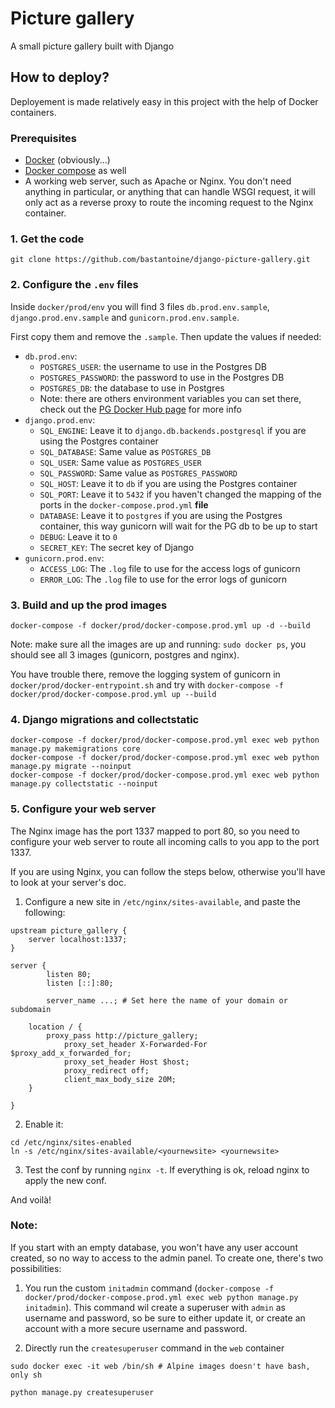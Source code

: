 # Picture gallery
A small picture gallery built with Django

## How to deploy?

Deployement is made relatively easy in this project with the help of Docker containers.

### Prerequisites

- [Docker](https://docs.docker.com/get-docker/) (obviously...)
- [Docker compose](https://docs.docker.com/compose/install/) as well
- A working web server, such as Apache or Nginx. You don't need anything in particular, or anything that can handle WSGI request, it will only act as a reverse proxy to route the incoming request to the Nginx container.

### 1. Get the code

`git clone https://github.com/bastantoine/django-picture-gallery.git`

### 2. Configure the `.env` files

Inside `docker/prod/env` you will find 3 files `db.prod.env.sample`, `django.prod.env.sample` and `gunicorn.prod.env.sample`.

First copy them and remove the `.sample`.
Then update the values if needed:
- `db.prod.env`:
  - `POSTGRES_USER`: the username to use in the Postgres DB
  - `POSTGRES_PASSWORD`: the password to use in the Postgres DB
  - `POSTGRES_DB`: the database to use in Postgres
  - Note: there are others environment variables you can set there, check out the [PG Docker Hub page](https://hub.docker.com/_/postgres) for more info
- `django.prod.env`:
  - `SQL_ENGINE`: Leave it to `django.db.backends.postgresql` if you are using the Postgres container
  - `SQL_DATABASE`: Same value as `POSTGRES_DB`
  - `SQL_USER`: Same value as `POSTGRES_USER`
  - `SQL_PASSWORD`: Same value as `POSTGRES_PASSWORD`
  - `SQL_HOST`: Leave it to `db` if you are using the Postgres container
  - `SQL_PORT`: Leave it to `5432` if you haven't changed the mapping of the ports in the `docker-compose.prod.yml` **file**
  - `DATABASE`: Leave it to `postgres` if you are using the Postgres container, this way gunicorn will wait for the PG db to be up to start
  - `DEBUG`: Leave it to `0`
  - `SECRET_KEY`: The secret key of Django
- `gunicorn.prod.env`:
  - `ACCESS_LOG`: The `.log` file to use for the access logs of gunicorn
  - `ERROR_LOG`: The `.log` file to use for the error logs of gunicorn

### 3. Build and up the prod images

`docker-compose -f docker/prod/docker-compose.prod.yml up -d --build`

Note: make sure all the images are up and running: `sudo docker ps`, you should see all 3 images (gunicorn, postgres and nginx).

You have trouble there, remove the logging system of gunicorn in `docker/prod/docker-entrypoint.sh` and try with `docker-compose -f docker/prod/docker-compose.prod.yml up --build`

### 4. Django migrations and collectstatic

```
docker-compose -f docker/prod/docker-compose.prod.yml exec web python manage.py makemigrations core
docker-compose -f docker/prod/docker-compose.prod.yml exec web python manage.py migrate --noinput
docker-compose -f docker/prod/docker-compose.prod.yml exec web python manage.py collectstatic --noinput
```

### 5. Configure your web server

The Nginx image has the port 1337 mapped to port 80, so you need to configure your web server to route all incoming calls to you app to the port 1337.

If you are using Nginx, you can follow the steps below, otherwise you'll have to look at your server's doc.

1. Configure a new site in `/etc/nginx/sites-available`, and paste the following:

```
upstream picture_gallery {
	server localhost:1337;
}

server {
        listen 80;
        listen [::]:80;

        server_name ...; # Set here the name of your domain or subdomain

	location / {
		proxy_pass http://picture_gallery;
        	proxy_set_header X-Forwarded-For $proxy_add_x_forwarded_for;
	        proxy_set_header Host $host;
        	proxy_redirect off;
	        client_max_body_size 20M;
	}

}
```

2. Enable it:

```
cd /etc/nginx/sites-enabled
ln -s /etc/nginx/sites-available/<yournewsite> <yournewsite>
```

3. Test the conf by running `nginx -t`. If everything is ok, reload nginx to apply the new conf.

And voilà!

### Note:

If you start with an empty database, you won't have any user account created, so no way to access to the admin panel. To create one, there's two possibilities:

1. You run the custom `initadmin` command (`docker-compose -f docker/prod/docker-compose.prod.yml exec web python manage.py initadmin`). This command wil create a superuser with `admin` as username and password, so be sure to either update it, or create an account with a more secure username and password.

2. Directly run the `createsuperuser` command in the `web` container

```
sudo docker exec -it web /bin/sh # Alpine images doesn't have bash, only sh

python manage.py createsuperuser
```
